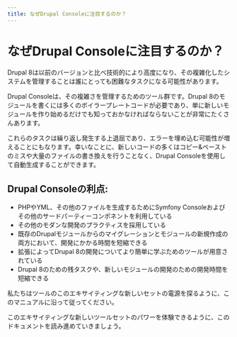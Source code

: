 ```yaml
---
title: なぜDrupal Consoleに注目するのか？
---
```

# なぜDrupal Consoleに注目するのか？

Drupal 8は以前のバージョンと比べ技術的により高度になり、その複雑化したシステムを管理することは誰にとっても困難なタスクになる可能性があります。

Drupal Consoleは、その複雑さを管理するためのツール群です。Drupal 8のモジュールを書くには多くのボイラープレートコードが必要であり、単に新しいモジュールを作り始めるだけでも知っておかなければならないことが非常にたくさんあります。

これらのタスクは繰り返し発生する上退屈であり、エラーを埋め込む可能性が増えることにもなります。幸いなことに、新しいコードの多くはコピー&ペーストのミスや大量のファイルの書き換えを行うことなく、Drupal Consoleを使用して自動生成することができます。

## Drupal Consoleの利点:
* PHPやYML、その他のファイルを生成するためにSymfony Consoleおよびその他のサードパーティーコンポネントを利用している
* その他のモダンな開発のプラクティスを採用している
* 既存のDrupalモジュールからのマイグレーションとモジュールの新規作成の両方において、開発にかかる時間を短縮できる
* 拡張によってDrupal 8の開発についてより簡単に学ぶためのツールが用意されている
* Drupal 8のための残タスクや、新しいモジュールの開発のための開発時間を短縮できる

私たちはツールのこのエキサイティングな新しいセットの電源を探るように、このマニュアルに沿って従ってください。

このエキサイティングな新しいツールセットのパワーを体験できるように、このドキュメントを読み進めていきましょう。
